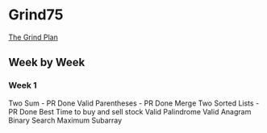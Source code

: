# Grind75

[The Grind Plan](https://www.techinterviewhandbook.org/grind75/?order=all_rounded&grouping=weeks&weeks=12&hours=6)

## Week by Week

### Week 1

Two Sum - PR Done
Valid Parentheses - PR Done
Merge Two Sorted Lists - PR Done
Best Time to buy and sell stock
Valid Palindrome
Valid Anagram
Binary Search
Maximum Subarray
